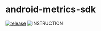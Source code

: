 # android-metrics-sdk
[![release](https://github.com/promotedai/android-metrics-sdk/actions/workflows/release.yml/badge.svg?branch=main)](https://github.com/promotedai/android-metrics-sdk/actions/workflows/release.yml)
![INSTRUCTION](https://img.shields.io/badge/instruction--coverage-0%25-yellow.svg)
